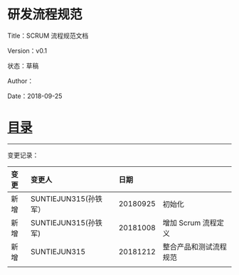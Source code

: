 # 研发流程规范

Title：SCRUM 流程规范文档

Version：v0.1

状态：草稿

Author：

Date：2018-09-25

# [目录](/SUMMARY.md)

---

变更记录：

| 变更 | 变更人 | 日期 |  |
| :--- | :--- | :--- | :--- |
| 新增 | SUNTIEJUN315\(孙铁军） | 20180925 | 初始化 |
| 新增 | SUNTIEJUN315\(孙铁军\) | 20181008 | 增加 Scrum 流程定义 |
| 新增 | SUNTIEJUN315 | 20181212 | 整合产品和测试流程规范 |
|  |  |  |  |



